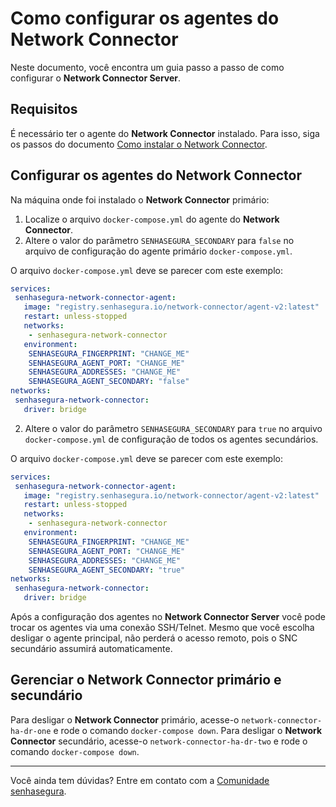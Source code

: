 # Como configurar os agentes do Network Connector

Neste documento, você encontra um guia passo a passo de como configurar o **Network Connector Server**.

## Requisitos

É necessário ter o agente do **Network Connector** instalado. Para isso, siga os passos do documento [Como instalar o Network Connector](/docs/pt/network-connector-how-to-install-network-connector).

## Configurar os agentes do Network Connector

Na máquina onde foi instalado o **Network Connector** primário:

1. Localize o arquivo `docker-compose.yml` do agente do **Network Connector**.
2. Altere o valor do parâmetro `SENHASEGURA_SECONDARY` para `false` no arquivo de configuração do agente primário `docker-compose.yml`.

O arquivo `docker-compose.yml` deve se parecer com este exemplo:

```yaml
services:
 senhasegura-network-connector-agent:
   image: "registry.senhasegura.io/network-connector/agent-v2:latest"
   restart: unless-stopped
   networks:
 	- senhasegura-network-connector
   environment:
 	SENHASEGURA_FINGERPRINT: "CHANGE_ME"
 	SENHASEGURA_AGENT_PORT: "CHANGE_ME"
 	SENHASEGURA_ADDRESSES: "CHANGE_ME"
 	SENHASEGURA_AGENT_SECONDARY: "false"
networks:
 senhasegura-network-connector:
   driver: bridge
```

2. Altere o valor do parâmetro `SENHASEGURA_SECONDARY` para `true` no arquivo `docker-compose.yml` de configuração de todos os agentes secundários.

O arquivo `docker-compose.yml` deve se parecer com este exemplo:

```yaml
services:
 senhasegura-network-connector-agent:
   image: "registry.senhasegura.io/network-connector/agent-v2:latest"
   restart: unless-stopped
   networks:
 	- senhasegura-network-connector
   environment:
 	SENHASEGURA_FINGERPRINT: "CHANGE_ME"
 	SENHASEGURA_AGENT_PORT: "CHANGE_ME"
 	SENHASEGURA_ADDRESSES: "CHANGE_ME"
 	SENHASEGURA_AGENT_SECONDARY: "true"
networks:
 senhasegura-network-connector:
   driver: bridge
```

Após a configuração dos agentes no **Network Connector Server** você pode trocar os agentes via uma conexão SSH/Telnet. Mesmo que você escolha desligar o agente principal, não perderá o acesso remoto, pois o SNC secundário assumirá automaticamente.

## Gerenciar o Network Connector primário e secundário

Para desligar o **Network Connector** primário, acesse-o `network-connector-ha-dr-one` e rode o comando `docker-compose down`. Para desligar o **Network Connector** secundário, acesse-o `network-connector-ha-dr-two` e rode o comando `docker-compose down`.

---

Você ainda tem dúvidas? Entre em contato com a [Comunidade senhasegura](https://community.senhasegura.io/).